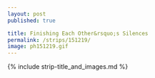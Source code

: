 ```yaml
---
layout: post
published: true

title: Finishing Each Other&rsquo;s Silences
permalink: /strips/151219/
image: ph151219.gif
---
```


{% include strip-title_and_images.md %}